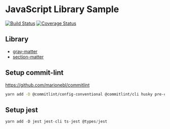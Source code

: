 # JavaScript Library Sample

[![Build Status](https://travis-ci.org/Himenon/js-one-shot.svg?branch=master)](https://travis-ci.org/Himenon/js-one-shot)
[![Coverage Status](https://coveralls.io/repos/github/Himenon/js-one-shot/badge.svg?branch=master)](https://coveralls.io/github/Himenon/js-one-shot?branch=master)

## Library

* [gray-matter](https://github.com/jonschlinkert/gray-matter)
* [section-matter](https://github.com/jonschlinkert/section-matter)

## Setup commit-lint

<https://github.com/marionebl/commitlint>

```bash
yarn add -D @commitlint/config-conventional @commitlint/cli husky pre-commit @commitlint/travis-cli
```

## Setup jest

```ts
yarn add -D jest jest-cli ts-jest @types/jest
```
